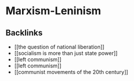 # Marxism-Leninism



## Backlinks

-   [[the question of national liberation]]
-   [[socialism is more than just state power]]
-   [[left communism]]
-   [[left communism]]
-   [[communist movements of the 20th century]]
